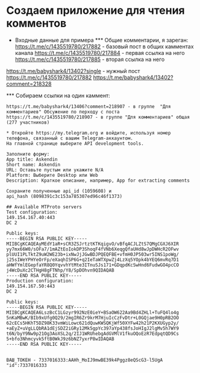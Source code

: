 # Создаем приложение для чтения комментов

* Входные данные для примера 
*** Общие комментарии, я зареган:
https://t.me/c/1435519780/217882 - базовый пост в общих камментах канала
https://t.me/c/1435519780/217884 - первая ссылка на него
https://t.me/c/1435519780/217885 - вторая ссылка на него

https://t.me/babyshark4/13402?single - нужный пост
https://t.me/c/1435519780/217882
https://t.me/babyshark4/13402?comment=218328

*** Собираем ссылки на один каммент:
``` "Если ты про меня у меня нет контракта ни с каким румом "
https://t.me/babyshark4/13406?comment=218907 - в группе  "Для комментариев" Обсужение по перходу с поста 
https://t.me/c/1435519780/218907 - в группе "Для комментариев" общая (277 участников)

* Откройте https://my.telegram.org и войдите, используя номер телефона, связанный с вашим Telegram-аккаунтом.
На главной странице выберите API development tools.

Заполните форму:
App title: Askendin
Short name: Askendin
URL: Оставьте пустым или укажите N/A
Platform: Выберите Desktop или Web
Description: Краткое описание, например, App for extracting comments

Сохраните полученные api_id (1059608) и 
api_hash (8098391c3c153a785307ed96c46f1373)

## Available MTProto servers
Test configuration:
149.154.167.40:443
DC 2

Public keys:
-----BEGIN RSA PUBLIC KEY-----
MIIBCgKCAQEAyMEdY1aR+sCR3ZSJrtztKTKqigvO/vBfqACJLZtS7QMgCGXJ6XIR
yy7mx66W0/sOFa7/1mAZtEoIokDP3ShoqF4fVNb6XeqgQfaUHd8wJpDWHcR2OFwv
plUUI1PLTktZ9uW2WE23b+ixNwJjJGwBDJPQEQFBE+vfmH0JP503wr5INS1poWg/
j25sIWeYPHYeOrFp/eXaqhISP6G+q2IeTaWTXpwZj4LzXq5YOpk4bYEQ6mvRq7D1
aHWfYmlEGepfaYR8Q0YqvvhYtMte3ITnuSJs171+GDqpdKcSwHnd6FudwGO4pcCO
j4WcDuXc2CTHgH8gFTNhp/Y8/SpDOhvn9QIDAQAB
-----END RSA PUBLIC KEY-----
Production configuration:
149.154.167.50:443
DC 2

Public keys:
-----BEGIN RSA PUBLIC KEY-----
MIIBCgKCAQEA6LszBcC1LGzyr992NzE0ieY+BSaOW622Aa9Bd4ZHLl+TuFQ4lo4g
5nKaMBwK/BIb9xUfg0Q29/2mgIR6Zr9krM7HjuIcCzFvDtr+L0GQjae9H0pRB2OO
62cECs5HKhT5DZ98K33vmWiLowc621dQuwKWSQKjWf50XYFw42h21P2KXUGyp2y/
+aEyZ+uVgLLQbRA1dEjSDZ2iGRy12Mk5gpYc397aYp438fsJoHIgJ2lgMv5h7WY9
t6N/byY9Nw9p21Og3AoXSL2q/2IJ1WRUhebgAdGVMlV1fkuOQoEzR7EdpqtQD9Cs
5+bfo3Nhmcyvk5ftB0WkJ9z6bNZ7yxrP8wIDAQAB
-----END RSA PUBLIC KEY-----


ВАШ_ТОКЕН - 7337016333:AAHh_MoIJ9mwBE39k4Pggz8eQScG3-l5UgA
"id":7337016333